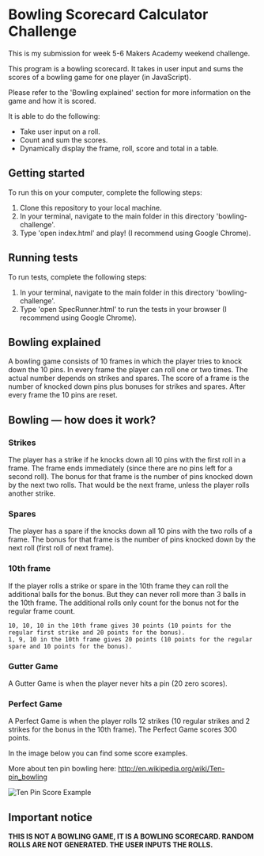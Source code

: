 Bowling Scorecard Calculator Challenge
=================

This is my submission for week 5-6 Makers Academy weekend challenge.

This program is a bowling scorecard. It takes in user input and sums the scores of a bowling game for one player (in JavaScript).

Please refer to the 'Bowling explained' section for more information on the game and how it is scored.

It is able to do the following:

  * Take user input on a roll.
  * Count and sum the scores.
  * Dynamically display the frame, roll, score and total in a table.

## Getting started

To run this on your computer, complete the following steps:

  1. Clone this repository to your local machine.
  2. In your terminal, navigate to the main folder in this directory 'bowling-challenge'.
  3. Type 'open index.html' and play! (I recommend using Google Chrome).


## Running tests

To run tests, complete the following steps:

  1. In your terminal, navigate to the main folder in this directory 'bowling-challenge'.
  2. Type 'open SpecRunner.html' to run the tests in your browser (I recommend using Google Chrome).

## Bowling explained

A bowling game consists of 10 frames in which the player tries to knock down the 10 pins. In every frame the player can roll one or two times. The actual number depends on strikes and spares. The score of a frame is the number of knocked down pins plus bonuses for strikes and spares. After every frame the 10 pins are reset.

## Bowling — how does it work?

### Strikes

The player has a strike if he knocks down all 10 pins with the first roll in a frame. The frame ends immediately (since there are no pins left for a second roll). The bonus for that frame is the number of pins knocked down by the next two rolls. That would be the next frame, unless the player rolls another strike.

### Spares

The player has a spare if the knocks down all 10 pins with the two rolls of a frame. The bonus for that frame is the number of pins knocked down by the next roll (first roll of next frame).

### 10th frame

If the player rolls a strike or spare in the 10th frame they can roll the additional balls for the bonus. But they can never roll more than 3 balls in the 10th frame. The additional rolls only count for the bonus not for the regular frame count.

    10, 10, 10 in the 10th frame gives 30 points (10 points for the regular first strike and 20 points for the bonus).
    1, 9, 10 in the 10th frame gives 20 points (10 points for the regular spare and 10 points for the bonus).

### Gutter Game

A Gutter Game is when the player never hits a pin (20 zero scores).

### Perfect Game

A Perfect Game is when the player rolls 12 strikes (10 regular strikes and 2 strikes for the bonus in the 10th frame). The Perfect Game scores 300 points.

In the image below you can find some score examples.

More about ten pin bowling here: http://en.wikipedia.org/wiki/Ten-pin_bowling

![Ten Pin Score Example](images/example_ten_pin_scoring.png)

## Important notice

**THIS IS NOT A BOWLING GAME, IT IS A BOWLING SCORECARD. RANDOM ROLLS ARE NOT GENERATED. THE USER INPUTS THE ROLLS.**
